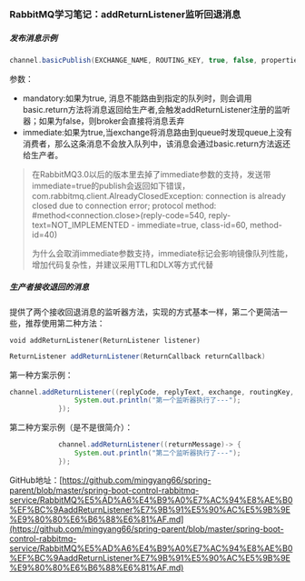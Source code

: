 ### RabbitMQ学习笔记：addReturnListener监听回退消息

##### 发布消息示例

```java
channel.basicPublish(EXCHANGE_NAME, ROUTING_KEY, true, false, properties.build(), message.getBytes());
```

参数：

- mandatory:如果为true, 消息不能路由到指定的队列时，则会调用basic.return方法将消息返回给生产者,会触发addReturnListener注册的监听器；如果为false，则broker会直接将消息丢弃
- immediate:如果为true,当exchange将消息路由到queue时发现queue上没有消费者，那么这条消息不会放入队列中，该消息会通过basic.return方法返还给生产者。

> 在RabbitMQ3.0以后的版本里去掉了immediate参数的支持，发送带immediate=true的publish会返回如下错误， com.rabbitmq.client.AlreadyClosedException: connection is already closed due to connection error; protocol method: #method<connection.close>(reply-code=540, reply-text=NOT_IMPLEMENTED - immediate=true, class-id=60, method-id=40)
>
> 为什么会取消immediate参数支持，immediate标记会影响镜像队列性能，增加代码复杂性，并建议采用TTL和DLX等方式代替

##### 生产者接收退回的消息

提供了两个接收回退消息的监听器方法，实现的方式基本一样，第二个更简洁一些，推荐使用第二种方法：

```
void addReturnListener(ReturnListener listener)
```


```java
ReturnListener addReturnListener(ReturnCallback returnCallback)

```

第一种方案示例：
```java
channel.addReturnListener((replyCode, replyText, exchange, routingKey, properties, body) -> {
                System.out.println("第一个监听器执行了---");
            });
```

第二种方案示例（是不是很简介）：
```java
            channel.addReturnListener((returnMessage)-> {
                System.out.println("第二个监听器执行了---");
            });
```

GitHub地址：[https://github.com/mingyang66/spring-parent/blob/master/spring-boot-control-rabbitmq-service/RabbitMQ%E5%AD%A6%E4%B9%A0%E7%AC%94%E8%AE%B0%EF%BC%9AaddReturnListener%E7%9B%91%E5%90%AC%E5%9B%9E%E9%80%80%E6%B6%88%E6%81%AF.md](https://github.com/mingyang66/spring-parent/blob/master/spring-boot-control-rabbitmq-service/RabbitMQ%E5%AD%A6%E4%B9%A0%E7%AC%94%E8%AE%B0%EF%BC%9AaddReturnListener%E7%9B%91%E5%90%AC%E5%9B%9E%E9%80%80%E6%B6%88%E6%81%AF.md)
